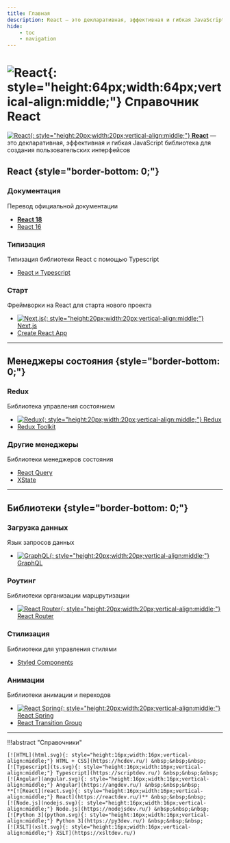 ```yaml
---
title: Главная
description: React – это декларативная, эффективная и гибкая JavaScript библиотека для создания пользовательских интерфейсов
hide:
    - toc
    - navigation
---
```


# ![React](react.svg){: style="height:64px;width:64px;vertical-align:middle;"} Справочник React

[![React](react.svg){: style="height:20px;width:20px;vertical-align:middle;"} **React**](https://react.dev/) &mdash; это декларативная, эффективная и гибкая JavaScript библиотека для создания пользовательских интерфейсов

## React {style="border-bottom: 0;"}

<div class="cards" markdown="1">
<div class="card" markdown="1">

### Документация

Перевод официальной документации

-   **[React 18](learn/index.md)**
-   [React 16](tutorial/tutorial.md)

</div>
<div class="card" markdown="1">

### Типизация

Типизация библиотеки React с помощью Typescript

-   [React и Typescript](types/index.md)

</div>
<div class="card" markdown="1">

### Старт

Фреймворки на React для старта нового проекта

-   [![Next.js](nextjs.svg){: style="height:20px;width:20px;vertical-align:middle;"} Next.js](nextjs/index.md)
-   [Create React App](libs/cra.md)

</div>
</div>

---

## Менеджеры состояния {style="border-bottom: 0;"}

<div class="cards" markdown="1">
<div class="card" markdown="1">

### Redux

Библиотека управления состоянием

-   [![Redux](redux.svg){: style="height:20px;width:20px;vertical-align:middle;"} Redux](libs/redux/index.md)
-   [Redux Toolkit](libs/redux-toolkit.md)

</div>
<div class="card" markdown="1">

### Другие менеджеры

Библиотеки менеджеров состояния

-   [React Query](libs/react-query)
-   [XState](libs/xstate/index.md)

</div>
</div>

---

## Библиотеки {style="border-bottom: 0;"}

<div class="cards" markdown="1">
<div class="card" markdown="1">

### Загрузка данных

Язык запросов данных

-   [![GraphQL](graphql.svg){: style="height:20px;width:20px;vertical-align:middle;"} GraphQL](graphql/index.md)

</div>
<div class="card" markdown="1">

### Роутинг

Библиотеки организации маршрутизации

-   [![React Router](react-router.svg){: style="height:20px;width:20px;vertical-align:middle;"} React Router](libs/react-router.md)

</div>
<div class="card" markdown="1">

### Стилизация

Библиотеки для управления стилями

-   [Styled Components](libs/styled-components.md)

</div>
<div class="card" markdown="1">

### Анимации

Библиотеки анимации и переходов

-   [![React Spring](react-spring.svg){: style="height:20px;width:20px;vertical-align:middle;"} React Spring](libs/react-spring.md)
-   [React Transition Group](libs/react-transition-group/index.md)

</div>
</div>

---

!!!abstract "Справочники"

    [![HTML](html.svg){: style="height:16px;width:16px;vertical-align:middle;"} HTML + CSS](https://hcdev.ru/) &nbsp;&nbsp;&nbsp;
    [![Typescript](ts.svg){: style="height:16px;width:16px;vertical-align:middle;"} Typescript](https://scriptdev.ru/) &nbsp;&nbsp;&nbsp;
    [![Angular](angular.svg){: style="height:16px;width:16px;vertical-align:middle;"} Angular](https://angdev.ru/) &nbsp;&nbsp;&nbsp;
    **[![React](react.svg){: style="height:16px;width:16px;vertical-align:middle;"} React](https://reactdev.ru/)** &nbsp;&nbsp;&nbsp;
    [![Node.js](nodejs.svg){: style="height:16px;width:16px;vertical-align:middle;"} Node.js](https://nodejsdev.ru/) &nbsp;&nbsp;&nbsp;
    [![Python 3](python.svg){: style="height:16px;width:16px;vertical-align:middle;"} Python 3](https://py3dev.ru/) &nbsp;&nbsp;&nbsp;
    [![XSLT](xslt.svg){: style="height:16px;width:16px;vertical-align:middle;"} XSLT](https://xsltdev.ru/)
